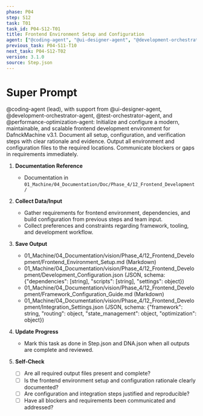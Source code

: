 ```yaml
---
phase: P04
step: S12
task: T01
task_id: P04-S12-T01
title: Frontend Environment Setup and Configuration
agent: ["@coding-agent", "@ui-designer-agent", "@development-orchestrator-agent", "@test-orchestrator-agent", "@performance-optimization-agent"]
previous_task: P04-S11-T10
next_task: P04-S12-T02
version: 3.1.0
source: Step.json
---
```


# Super Prompt
@coding-agent (lead), with support from @ui-designer-agent, @development-orchestrator-agent, @test-orchestrator-agent, and @performance-optimization-agent: Initialize and configure a modern, maintainable, and scalable frontend development environment for DafnckMachine v3.1. Document all setup, configuration, and verification steps with clear rationale and evidence. Output all environment and configuration files to the required locations. Communicate blockers or gaps in requirements immediately.

1. **Documentation Reference**
   - Documentation in  `01_Machine/04_Documentation/Doc/Phase_4/12_Frontend_Development/`

2. **Collect Data/Input**
   - Gather requirements for frontend environment, dependencies, and build configuration from previous steps and team input.
   - Collect preferences and constraints regarding framework, tooling, and development workflow.

3. **Save Output**
   - 01_Machine/04_Documentation/vision/Phase_4/12_Frontend_Development/Frontend_Environment_Setup.md (Markdown)
   - 01_Machine/04_Documentation/vision/Phase_4/12_Frontend_Development/Development_Configuration.json (JSON, schema: {"dependencies": [string], "scripts": [string], "settings": object})
   - 01_Machine/04_Documentation/vision/Phase_4/12_Frontend_Development/Framework_Configuration_Guide.md (Markdown)
   - 01_Machine/04_Documentation/vision/Phase_4/12_Frontend_Development/Integration_Settings.json (JSON, schema: {"framework": string, "routing": object, "state_management": object, "optimization": object})

4. **Update Progress**
   - Mark this task as done in Step.json and DNA.json when all outputs are complete and reviewed.

5. **Self-Check**
   - [ ] Are all required output files present and complete?
   - [ ] Is the frontend environment setup and configuration rationale clearly documented?
   - [ ] Are configuration and integration steps justified and reproducible?
   - [ ] Have all blockers and requirements been communicated and addressed? 
